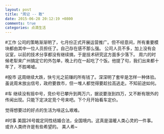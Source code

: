```yaml
---
layout: post
title: "周记 -- 敢"
date: 2015-06-28 20:12:19 +0800
comments: true
categories: 点滴生活
---
```

#工作
公司的策略渐渐明了，七月份正式开展运营推广。但不经意间，所有重要模块都由其中一位人员担任了。自己存在感不那么强。
公司人员不多，加上没有会议室，以前的技术分享都没有继续搞，于是技术研究这方面多少落下。
周六的时候老犁来广州搞定它的外包单，晚上约在一起吃了个饭。他提了句，我们出来都十年了，不胜唏嘘。

#股市
这周继续大跌，快亏光之前赚的所有钱了。深深明了套牢是怎样一种体验。虽说周末放出信号，政府要救市，但一堆人都觉得要趁拉高逃走。不知前途如何。

#车
继续没有摇中号，竞价号已攀升到两万六，据说要涨到四万，又不断有限外的传闻出现。只能下定决定竞个号来吧。下个月开始看车定价。

觉得想要过的好点的生活为啥这么艰难。

#时事
美国26号裁定同性结婚合法，全国境内。这真是温暖人类心灵的一件事。或许人类终许是有些希望的。
美人希~
